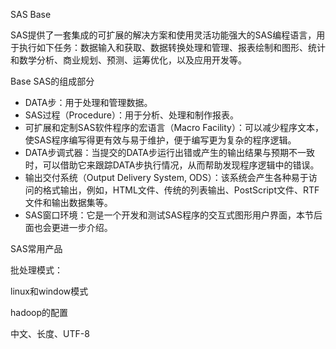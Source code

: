 SAS Base

SAS提供了一套集成的可扩展的解决方案和使用灵活功能强大的SAS编程语言，用于执行如下任务：数据输入和获取、数据转换处理和管理、报表绘制和图形、统计和数学分析、商业规划、预测、运筹优化，以及应用开发等。

Base SAS的组成部分

- DATA步：用于处理和管理数据。
- SAS过程（Procedure）：用于分析、处理和制作报表。
- 可扩展和定制SAS软件程序的宏语言（Macro Facility）：可以减少程序文本，使SAS程序编写得更有效与易于维护，便于编写更为复杂的程序逻辑。
- DATA步调式器：当提交的DATA步运行出错或产生的输出结果与预期不一致时，可以借助它来跟踪DATA步执行情况，从而帮助发现程序逻辑中的错误。
- 输出交付系统（Output Delivery System, ODS）：该系统会产生各种易于访问的格式输出，例如，HTML文件、传统的列表输出、PostScript文件、RTF文件和输出数据集等。
- SAS窗口环境：它是一个开发和测试SAS程序的交互式图形用户界面，本节后面也会更进一步介绍。



SAS常用产品

批处理模式：

linux和window模式



hadoop的配置

中文、长度、UTF-8





